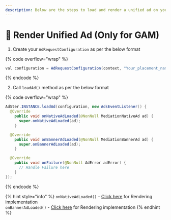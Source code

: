 ```yaml
---
description: Below are the steps to load and render a unified ad on your app
---
```


# 🎨 Render Unified Ad (Only for GAM)

1. Create your `AdRequestConfiguration` as per the below format

{% code overflow="wrap" %}
```java
val configuration = AdRequestConfiguration(context, "Your_placement_name")
```
{% endcode %}

2. Call `loadAd()` method as per the below format

{% code overflow="wrap" %}
```java
AdSter.INSTANCE.loadAd(configuration, new AdsEventListener() {
  @Override
    public void onNativeAdLoaded(@NonNull MediationNativeAd ad) {
      super.onNativeAdLoaded(ad);
    }

  @Override
    public void onBannerAdLoaded(@NonNull MediationBannerAd ad) {
      super.onBannerAdLoaded(ad);
    }

  @Override
    public void onFailure(@NonNull AdError adError) {
      // Handle Failure here
    }
});
```
{% endcode %}

{% hint style="info" %}
`onNativeAdLoaded()` - [Click here](../how-to-render-an-ad/native-ad.md#kotlin) for Rendering implementation\
`onBannerAdLoaded()` - [Click here](../how-to-render-an-ad/banner-ad.md) for Rendering implementation
{% endhint %}
